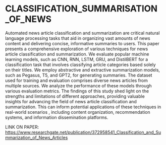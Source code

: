 # CLASSIFICATION_SUMMARISATION_OF_NEWS
Automated news article classification and summarization are critical natural language processing tasks that aid in organizing vast amounts of news content and delivering concise, informative summaries to users. This paper presents a comprehensive exploration of various techniques for news article classification and summarization. We evaluate popular machine learning models, such as CNN, RNN, LSTM, GRU, and DistilBERT for a classification task that involves classifying article categories based solely on their titles. We employ abstractive and extractive summarization models, such as Pegasus, T5, and GPT2, for generating summaries. The dataset used for training and evaluation comprises diverse news articles from multiple sources. We analyze the performance of these models through various evaluation metrics. The findings of this study shed light on the strengths and limitations of different approaches, providing valuable insights for advancing the field of news article classification and summarization. This can inform potential applications of these techniques in real-world scenarios , including content organization, recommendation systems, and information dissemination platforms.

LINK ON PAPER: https://www.researchgate.net/publication/372958541_Classification_and_Summarization_of_News_Articles
